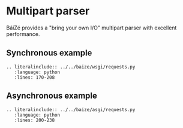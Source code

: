 # Multipart parser

BáiZé provides a "bring your own I/O" multipart parser with excellent performance.

## Synchronous example

```eval_rst
.. literalinclude:: ../../baize/wsgi/requests.py
   :language: python
   :lines: 170-208
```

## Asynchronous example

```eval_rst
.. literalinclude:: ../../baize/asgi/requests.py
   :language: python
   :lines: 200-238
```

